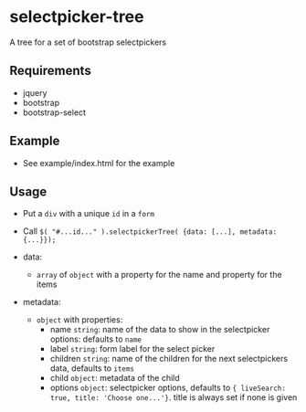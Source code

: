 # selectpicker-tree
A tree for a set of bootstrap selectpickers

## Requirements
- jquery
- bootstrap
- bootstrap-select

## Example
- See example/index.html for the example

## Usage
- Put a `div` with a unique `id` in a `form`
- Call  `$( "#...id..." ).selectpickerTree( {data: [...], metadata: {...}});`
- data:

  - `array` of `object` with a property for the name and property for the items
  
- metadata:
  - `object` with properties:
  	- name `string`: name of the data to show in the selectpicker options: defaults to `name`
  	- label `string`: form label for the select picker
  	- children `string`: name of the children for the next selectpickers data, defaults to `items`
  	- child `object`: metadata of the child
  	- options `object`: selectpicker options, defaults to `{ liveSearch: true, title: 'Choose one...'}`. title is always set if none is given
